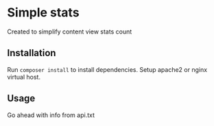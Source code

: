# Simple stats
Created to simplify content view stats count

## Installation
Run `composer install` to install dependencies. Setup apache2 or nginx virtual host.

## Usage
Go ahead with info from api.txt